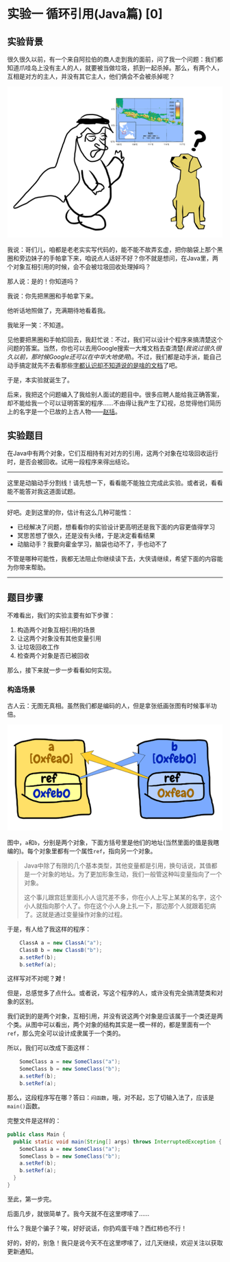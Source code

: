 # 实验一 循环引用(Java篇) [0]
## 实验背景
很久很久以前，有一个来自阿拉伯的商人走到我的面前，问了我一个问题：我们都知道爪哇岛上没有主人的人，就要被当做垃圾，抓到一起杀掉。那么，有两个人，互相是对方的主人，并没有其它主人，他们俩会不会被杀掉呢？

![很久很久以前，有一个来自阿拉伯的商人……](img/exp1/arab-story.png "阿拉伯商人的故事")

我说：哥们儿，咱都是老老实实写代码的，能不能不故弄玄虚，把你脑袋上那个黑圈和旁边妹子的手帕拿下来，咱说点人话好不好？你不就是想问，在Java里，两个对象互相引用的时候，会不会被垃圾回收处理掉吗？

那人说：是的！你知道吗？

我说：你先把黑圈和手帕拿下来。

他听话地照做了，充满期待地看着我。

我呲牙一笑：不知道。

见他要把黑圈和手帕扣回去，我赶忙说：不过，我们可以设计个程序来搞清楚这个问题的答案。当然，你也可以去用Google搜索一大堆文档去查清楚(*我说过很久很久以前，那时候Google还可以在中华大地使用*)。不过，我们都是动手派，能自己动手搞定就先不去看那些[字都认识却不知道说的是啥的文档](http://www.baidu.com/s?wd=java%20循环引用&rsv_spt=1&rsv_iqid=0xf7839b1e00050004&issp=1&f=8&rsv_bp=0&rsv_idx=2&ie=utf-8&tn=baiduhome_pg&rsv_enter=1&rsv_sug3=8)了吧。

于是，本实验就诞生了。

后来，我把这个问题编入了我给别人面试的题目中。很多应聘人能给我正确答案，却不能给我一个可以证明答案的程序……不由得让我产生了幻视，总觉得他们简历上的名字是一个已故的上古人物——[赵括](https://baike.baidu.com/item/纸上谈兵/85581)。

## 实验题目
在Java中有两个对象，它们互相持有对对方的引用，这两个对象在垃圾回收运行时，是否会被回收。试用一段程序来得出结论。

----

这里是动脑动手分割线！请先想一下，看看能不能独立完成此实验。或者说，看看能不能答对我这道面试题。

----

好吧。走到这里的你，估计有这么几种可能性：

- 已经解决了问题，想看看你的实验设计更高明还是我下面的内容更值得学习
- 冥思苦想了很久，还是没有头绪，于是决定看看结果
- 动脑动手？我要向霍金学习，脑袋也动不了，手也动不了

不管是哪种可能性，我都无法阻止你继续读下去，大侠请继续，希望下面的内容能为你带来帮助。

----

## 题目步骤
不难看出，我们的实验主要有如下步骤：

1. 构造两个对象互相引用的场景
2. 让这两个对象没有其他变量引用
3. 让垃圾回收工作
4. 检查两个对象是否已被回收

那么，接下来就一步一步看看如何实现。

### 构造场景
古人云：无图无真相。虽然我们都是编码的人，但是拿张纸画张图有时候事半功倍。

![两个对象互相引用](img/exp1/overview.png "两个对象相互引用")

图中，`a`和`b`，分别是两个对象，下面方括号里是他们的地址(当然里面的值是我瞎编的)。每个对象里都有一个属性`ref`，指向另一个对象。

> Java中除了有限的几个基本类型，其他变量都是引用，换句话说，其值都是一个对象的地址。为了更加形象生动，我们一般管这种叫变量指向了一个对象。
> 
> 这个事儿跟宫廷里面扎小人诅咒差不多，你在小人上写上某某的名字，这个小人就指向那个人了。你在这个小人身上扎一下，那边那个人就跟着犯病了。这就是通过变量操作对象的过程。

于是，有人给了我这样的程序：

```java
    ClassA a = new ClassA("a");
    ClassB b = new ClassB("b");
    a.setRef(b);
    b.setRef(a);
```

这样写对不对呢？**对**！

但是，总感觉多了点什么。或者说，写这个程序的人，或许没有完全搞清楚类和对象的区别。

我们说到的是两个对象，互相引用，并没有说这两个对象是应该属于一个类还是两个类。从图中可以看出，两个对象的结构其实是一模一样的，都是里面有一个`ref`，那么完全可以设计成隶属于一个类的。

所以，我们可以改成下面这样：

```java
    SomeClass a = new SomeClass("a");
    SomeClass b = new SomeClass("b");
    a.setRef(b);
    b.setRef(a);
```
    
那么，这段程序写在哪？答曰：`闷函数`，哦，对不起，忘了切输入法了，应该是`main()`函数。

完整文件是这样的：

```java
public class Main {
  public static void main(String[] args) throws InterruptedException {
    SomeClass a = new SomeClass("a");
    SomeClass b = new SomeClass("b");
    a.setRef(b);
    b.setRef(a);
  }
}
```

至此，第一步完。

后面几步，就很简单了。我今天就不在这里啰嗦了……

什么？我是个骗子？唉，好好说话，你扔鸡蛋干啥？西红柿也不行！

好的，好的，别急！我只是说今天不在这里啰嗦了，过几天继续，欢迎关注以获取更新通知。

